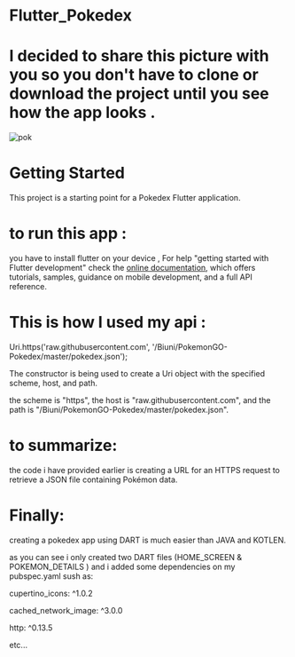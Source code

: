 # Flutter_Pokedex
# I decided to share this picture with you so you don't have to clone or download the project until you see how the app looks .

![pok](https://user-images.githubusercontent.com/121731124/231594422-839097fc-cb0c-4fb3-84e1-6b54ecec5a8c.png)




# Getting Started

This project is a starting point for a Pokedex Flutter application.

# to run this app :

you have to install flutter on your device ,
For help "getting started with Flutter development" check the
[online documentation](https://docs.flutter.dev/), which offers tutorials,
samples, guidance on mobile development, and a full API reference.


# This is how I used my api :

Uri.https('raw.githubusercontent.com', '/Biuni/PokemonGO-Pokedex/master/pokedex.json');

The constructor is being used to create a Uri object with the specified scheme, host, and path.

the scheme is "https", the host is "raw.githubusercontent.com", and the path is "/Biuni/PokemonGO-Pokedex/master/pokedex.json".

# to summarize:

the code i have provided earlier is creating a URL for an HTTPS request to retrieve a JSON file containing Pokémon data.

# Finally:

creating a pokedex app using DART is much easier than JAVA and KOTLEN.

as you can see i only created two DART files (HOME_SCREEN & POKEMON_DETAILS ) and i added some dependencies on my pubspec.yaml sush as:

cupertino_icons: ^1.0.2

cached_network_image: ^3.0.0

http: ^0.13.5

etc...




